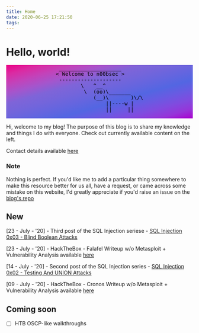```yaml
---
title: Home
date: 2020-06-25 17:21:50
tags:
---
```


# Hello, world!
<pre style="display: grid; place-items: center;  background-image: linear-gradient(to left top, #ab00cf, #9635d9, #804bdf, #695ae2, #5366e2, #6465df, #7365db, #7f64d8, #a555cc, #c342b9, #db2aa2, #ec0086); color: black;">
 ____________________
< Welcome to n00bsec >
 --------------------
        \   ^__^
         \  (oo)\_______
            (__)\       )\/\
                ||----w |
                ||     ||

</pre>

Hi, welcome to my blog!
The purpose of this blog is to share my knowledge and things I do with everyone.
Check out currently available content on the left.

Contact details available [here](/whoami/#Connect-With-Me)

### Note
Nothing is perfect. If you'd like me to add a particular thing somewhere to make this resource better for us all, have a request, or came across some mistake on this website, I'd greatly appreciate if you'd raise an issue on the [blog's repo](https://github.com/krnb/noobsecblog)

## New
[23 - July - '20] - Third post of the SQL Injection seriese - [SQL Injection 0x03 - Blind Boolean Attacks](/sqli-0x03)

[23 - July - '20] - HackTheBox - Falafel Writeup w/o Metasploit + Vulnerability Analysis available [here](/HackTheBox/htb-falafel-writeup-w-o-metasploit/)

[14 - July - '20] - Second post of the SQL Injection series - [SQL Injection 0x02 - Testing And UNION Attacks](/sqli-0x02)

[09 - July - '20] - HackTheBox - Cronos Writeup w/o Metasploit + Vulnerability Analysis available [here](/HackTheBox/htb-cronos/)

## Coming soon

- [ ] HTB OSCP-like walkthroughs
